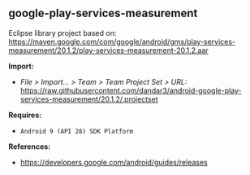 ## google-play-services-measurement

Eclipse library project based on:<br/>
https://maven.google.com/com/google/android/gms/play-services-measurement/20.1.2/play-services-measurement-20.1.2.aar

**Import:**
- _File > Import... > Team > Team Project Set > URL:_<br/>
  https://raw.githubusercontent.com/dandar3/android-google-play-services-measurement/20.1.2/.projectset

**Requires:**
- `Android 9 (API 28) SDK Platform`

**References:**
- https://developers.google.com/android/guides/releases